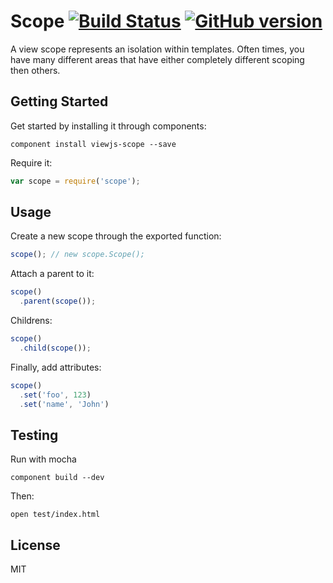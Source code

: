 # Scope [![Build Status](https://travis-ci.org/viewjs/scope.svg)](https://travis-ci.org/viewjs/scope) [![GitHub version](https://badge.fury.io/gh/viewjs%2Fscope.svg)](http://badge.fury.io/gh/viewjs%2Fscope)

A view scope represents an isolation within templates. Often times, you have many different areas that have either completely different scoping then others.

## Getting Started

Get started by installing it through components:

```
component install viewjs-scope --save
```

Require it:

```js
var scope = require('scope');
```

## Usage

Create a new scope through the exported function:

```js
scope(); // new scope.Scope();
```

Attach a parent to it:

```js
scope()
  .parent(scope());
```

Childrens:

```js
scope()
  .child(scope());
```

Finally, add attributes:

```js
scope()
  .set('foo', 123)
  .set('name', 'John')
```

## Testing

Run with mocha

```
component build --dev
```

Then:

```
open test/index.html
```

## License

MIT
